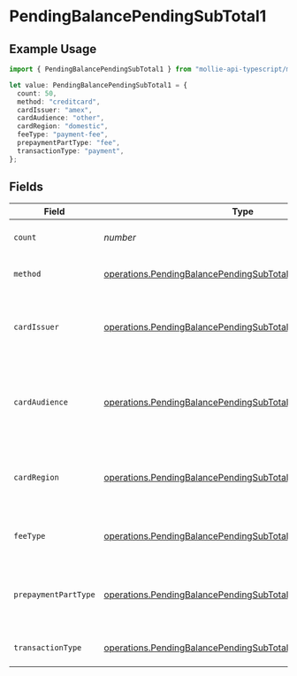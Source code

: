 # PendingBalancePendingSubTotal1

## Example Usage

```typescript
import { PendingBalancePendingSubTotal1 } from "mollie-api-typescript/models/operations";

let value: PendingBalancePendingSubTotal1 = {
  count: 50,
  method: "creditcard",
  cardIssuer: "amex",
  cardAudience: "other",
  cardRegion: "domestic",
  feeType: "payment-fee",
  prepaymentPartType: "fee",
  transactionType: "payment",
};
```

## Fields

| Field                                                                                                                                      | Type                                                                                                                                       | Required                                                                                                                                   | Description                                                                                                                                | Example                                                                                                                                    |
| ------------------------------------------------------------------------------------------------------------------------------------------ | ------------------------------------------------------------------------------------------------------------------------------------------ | ------------------------------------------------------------------------------------------------------------------------------------------ | ------------------------------------------------------------------------------------------------------------------------------------------ | ------------------------------------------------------------------------------------------------------------------------------------------ |
| `count`                                                                                                                                    | *number*                                                                                                                                   | :heavy_minus_sign:                                                                                                                         | Number of transactions of this type                                                                                                        | 50                                                                                                                                         |
| `method`                                                                                                                                   | [operations.PendingBalancePendingSubTotalMethod1](../../models/operations/pendingbalancependingsubtotalmethod1.md)                         | :heavy_minus_sign:                                                                                                                         | Payment type of the transactions                                                                                                           | creditcard                                                                                                                                 |
| `cardIssuer`                                                                                                                               | [operations.PendingBalancePendingSubTotalCardIssuer1](../../models/operations/pendingbalancependingsubtotalcardissuer1.md)                 | :heavy_minus_sign:                                                                                                                         | In case of payments transactions with card, the card issuer will be available                                                              | amex                                                                                                                                       |
| `cardAudience`                                                                                                                             | [operations.PendingBalancePendingSubTotalCardAudience1](../../models/operations/pendingbalancependingsubtotalcardaudience1.md)             | :heavy_minus_sign:                                                                                                                         | In case of payments trnsactions with card, the card audience will be available.                                                            | other                                                                                                                                      |
| `cardRegion`                                                                                                                               | [operations.PendingBalancePendingSubTotalCardRegion1](../../models/operations/pendingbalancependingsubtotalcardregion1.md)                 | :heavy_minus_sign:                                                                                                                         | In case of payments transactions with card, the card region will be available.                                                             | domestic                                                                                                                                   |
| `feeType`                                                                                                                                  | [operations.PendingBalancePendingSubTotalFeeType1](../../models/operations/pendingbalancependingsubtotalfeetype1.md)                       | :heavy_minus_sign:                                                                                                                         | Present when the transaction represents a fee.                                                                                             | payment-fee                                                                                                                                |
| `prepaymentPartType`                                                                                                                       | [operations.PendingBalancePendingSubTotalPrepaymentPartType1](../../models/operations/pendingbalancependingsubtotalprepaymentparttype1.md) | :heavy_minus_sign:                                                                                                                         | Prepayment part: fee itself, reimbursement, discount, VAT or rounding compensation.                                                        | fee                                                                                                                                        |
| `transactionType`                                                                                                                          | [operations.PendingBalancePendingSubTotalTransactionType1](../../models/operations/pendingbalancependingsubtotaltransactiontype1.md)       | :heavy_minus_sign:                                                                                                                         | Represents the transaction type                                                                                                            | payment                                                                                                                                    |
